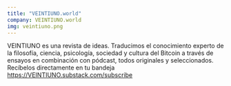 ```yaml
---
title: "VEINTIUNO.world"
company: VEINTIUNO.world
img: veintiuno.png
---
```


VEINTIUNO es una revista de ideas. Traducimos el conocimiento experto de la filosofía, ciencia, psicología, sociedad y cultura del Bitcoin a través de ensayos en combinación con pódcast, todos originales y seleccionados. Recíbelos directamente en tu bandeja https://VEINTIUNO.substack.com/subscribe
